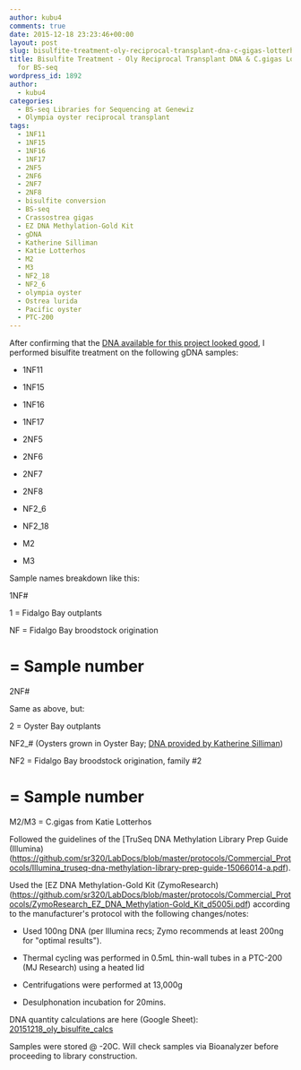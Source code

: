 ```yaml
---
author: kubu4
comments: true
date: 2015-12-18 23:23:46+00:00
layout: post
slug: bisulfite-treatment-oly-reciprocal-transplant-dna-c-gigas-lotterhos-dna-for-bs-seq
title: Bisulfite Treatment - Oly Reciprocal Transplant DNA & C.gigas Lotterhos DNA
  for BS-seq
wordpress_id: 1892
author:
  - kubu4
categories:
  - BS-seq Libraries for Sequencing at Genewiz
  - Olympia oyster reciprocal transplant
tags:
  - 1NF11
  - 1NF15
  - 1NF16
  - 1NF17
  - 2NF5
  - 2NF6
  - 2NF7
  - 2NF8
  - bisulfite conversion
  - BS-seq
  - Crassostrea gigas
  - EZ DNA Methylation-Gold Kit
  - gDNA
  - Katherine Silliman
  - Katie Lotterhos
  - M2
  - M3
  - NF2_18
  - NF2_6
  - olympia oyster
  - Ostrea lurida
  - Pacific oyster
  - PTC-200
---
```


After confirming that the [DNA available for this project looked good](https://robertslab.github.io/sams-notebook/2015/12/17/agarose-gel-oly-gdna-for-bs-seq-libraries-take-two.html), I performed bisulfite treatment on the following gDNA samples:




    
  * 1NF11

    
  * 1NF15

    
  * 1NF16

    
  * 1NF17

    
  * 2NF5

    
  * 2NF6

    
  * 2NF7

    
  * 2NF8

    
  * NF2_6

    
  * NF2_18

    
  * M2

    
  * M3



Sample names breakdown like this:

1NF#

1 = Fidalgo Bay outplants

NF = Fidalgo Bay broodstock origination

# = Sample number

2NF#

Same as above, but:

2 = Oyster Bay outplants

NF2_# (Oysters grown in Oyster Bay; [DNA provided by Katherine Silliman](https://robertslab.github.io/sams-notebook/2015/11/25/samples-received-oly-tissue-dna-from-katherine-silliman.html))


NF2 = Fidalgo Bay broodstock origination, family #2

# = Sample number

M2/M3 = C.gigas from Katie Lotterhos



Followed the guidelines of the [TruSeq DNA Methylation Library Prep Guide (Illumina)(https://github.com/sr320/LabDocs/blob/master/protocols/Commercial_Protocols/Illumina_truseq-dna-methylation-library-prep-guide-15066014-a.pdf).

Used the [EZ DNA Methylation-Gold Kit (ZymoResearch)(https://github.com/sr320/LabDocs/blob/master/protocols/Commercial_Protocols/ZymoResearch_EZ_DNA_Methylation-Gold_Kit_d5005i.pdf) according to the manufacturer's protocol with the following changes/notes:




    
  * Used 100ng DNA (per Illumina recs; Zymo recommends at least 200ng for "optimal results").

    
  * Thermal cycling was performed in 0.5mL thin-wall tubes in a PTC-200 (MJ Research) using a heated lid

    
  * Centrifugations were performed at 13,000g

    
  * Desulphonation incubation for 20mins.



DNA quantity calculations are here (Google Sheet): [20151218_oly_bisulfite_calcs](https://docs.google.com/spreadsheets/d/1BA2REjyCBLv_ekstyND1nl9aXal29Z4jRRLyasRSyZM/edit?usp=sharing)

Samples were stored @ -20C. Will check samples via Bioanalyzer before proceeding to library construction.
